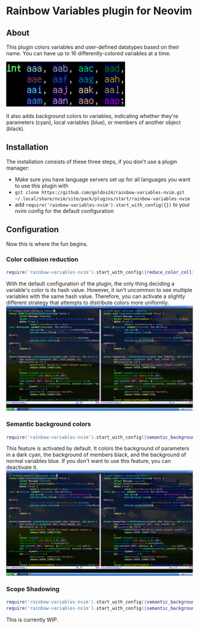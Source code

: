 # Rainbow Variables plugin for Neovim
## About
This plugin colors variables and user-defined datatypes based on their name. You can have up to 16 differently-colored variables at a time.

![16 differently-colored variables](screenshots/16-variables.png)

It also adds background colors to variables, indicating whether they're parameters (cyan), local variables (blue), or members of another object (black). 
## Installation
The installation consists of these three steps, if you don't use a plugin manager:
- Make sure you have language servers set up for all languages you want to use this plugin with
- `git clone https://github.com/goldos24/rainbow-variables-nvim.git ~/.local/share/nvim/site/pack/plugins/start/rainbow-variables-nvim`
- add `require('rainbow-variables-nvim').start_with_config({})` to your nvim config for the default configuration
## Configuration
Now this is where the fun begins.
### Color collision reduction
```lua
require('rainbow-variables-nvim').start_with_config({reduce_color_collisions = true})
```
With the default configuration of the plugin, the only thing deciding a variable's color is its hash value. However, it isn't uncommon to see multiple variables with the same hash value. Therefore, you can activate a slightly different strategy that attempts to distribute colors more uniformly.
![Color collision reduction example](screenshots/color_collision_reduction.png)
### Semantic background colors
```lua
require('rainbow-variables-nvim').start_with_config({semantic_background_colors = false})
```
This feature is activated by default. It colors the background of parameters in a dark cyan, the background of members black, and the background of normal variables blue. If you don't want to use this feature, you can deactivate it.
![Semantic background colors example](screenshots/semantic_background_colors.png)
### Scope Shadowing
```lua
require('rainbow-variables-nvim').start_with_config({semantic_background_colors = 'members'})
require('rainbow-variables-nvim').start_with_config({semantic_background_colors = 'multilevel'})
```
This is currently WIP. 
